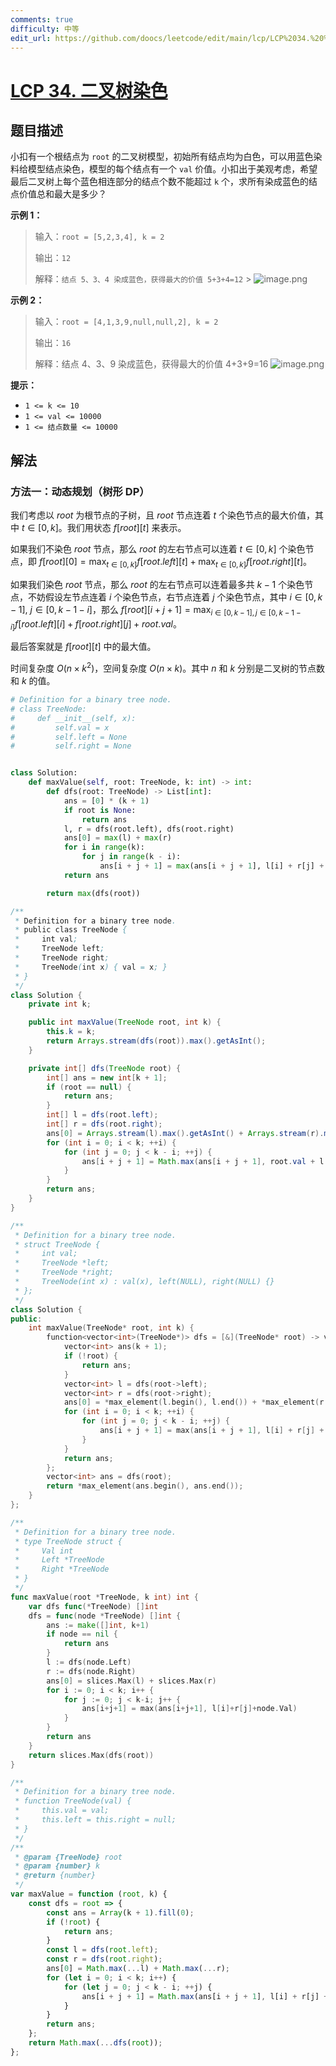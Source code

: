 ```yaml
---
comments: true
difficulty: 中等
edit_url: https://github.com/doocs/leetcode/edit/main/lcp/LCP%2034.%20%E4%BA%8C%E5%8F%89%E6%A0%91%E6%9F%93%E8%89%B2/README.md
---
```


# [LCP 34. 二叉树染色](https://leetcode.cn/problems/er-cha-shu-ran-se-UGC)

## 题目描述

<!-- 这里写题目描述 -->

小扣有一个根结点为 `root` 的二叉树模型，初始所有结点均为白色，可以用蓝色染料给模型结点染色，模型的每个结点有一个 `val` 价值。小扣出于美观考虑，希望最后二叉树上每个蓝色相连部分的结点个数不能超过 `k` 个，求所有染成蓝色的结点价值总和最大是多少？

**示例 1：**

> 输入：`root = [5,2,3,4], k = 2`
>
> 输出：`12`
>
> 解释：`结点 5、3、4 染成蓝色，获得最大的价值 5+3+4=12` > ![image.png](https://fastly.jsdelivr.net/gh/doocs/leetcode@main/lcp/LCP%2034.%20%E4%BA%8C%E5%8F%89%E6%A0%91%E6%9F%93%E8%89%B2/images/1616126267-BqaCRj-image.png)

**示例 2：**

> 输入：`root = [4,1,3,9,null,null,2], k = 2`
>
> 输出：`16`
>
> 解释：结点 4、3、9 染成蓝色，获得最大的价值 4+3+9=16
> ![image.png](https://fastly.jsdelivr.net/gh/doocs/leetcode@main/lcp/LCP%2034.%20%E4%BA%8C%E5%8F%89%E6%A0%91%E6%9F%93%E8%89%B2/images/1616126301-gJbhba-image.png)

**提示：**

-   `1 <= k <= 10`
-   `1 <= val <= 10000`
-   `1 <= 结点数量 <= 10000`

## 解法

### 方法一：动态规划（树形 DP）

我们考虑以 $root$ 为根节点的子树，且 $root$ 节点连着 $t$ 个染色节点的最大价值，其中 $t \in [0, k]$。我们用状态 $f[root][t]$ 来表示。

如果我们不染色 $root$ 节点，那么 $root$ 的左右节点可以连着 $t \in [0, k]$ 个染色节点，即 $f[root][0] = \max_{t \in [0, k]} f[root.left][t] + \max_{t \in [0, k]} f[root.right][t]$。

如果我们染色 $root$ 节点，那么 $root$ 的左右节点可以连着最多共 $k-1$ 个染色节点，不妨假设左节点连着 $i$ 个染色节点，右节点连着 $j$ 个染色节点，其中 $i \in [0, k-1]$, $j \in [0, k-1-i]$，那么 $f[root][i + j + 1] = \max_{i \in [0, k-1], j \in [0, k-1-i]} f[root.left][i] + f[root.right][j] + root.val$。

最后答案就是 $f[root][t]$ 中的最大值。

时间复杂度 $O(n \times k^2)$，空间复杂度 $O(n \times k)$。其中 $n$ 和 $k$ 分别是二叉树的节点数和 $k$ 的值。

<!-- tabs:start -->

```python
# Definition for a binary tree node.
# class TreeNode:
#     def __init__(self, x):
#         self.val = x
#         self.left = None
#         self.right = None


class Solution:
    def maxValue(self, root: TreeNode, k: int) -> int:
        def dfs(root: TreeNode) -> List[int]:
            ans = [0] * (k + 1)
            if root is None:
                return ans
            l, r = dfs(root.left), dfs(root.right)
            ans[0] = max(l) + max(r)
            for i in range(k):
                for j in range(k - i):
                    ans[i + j + 1] = max(ans[i + j + 1], l[i] + r[j] + root.val)
            return ans

        return max(dfs(root))
```

```java
/**
 * Definition for a binary tree node.
 * public class TreeNode {
 *     int val;
 *     TreeNode left;
 *     TreeNode right;
 *     TreeNode(int x) { val = x; }
 * }
 */
class Solution {
    private int k;

    public int maxValue(TreeNode root, int k) {
        this.k = k;
        return Arrays.stream(dfs(root)).max().getAsInt();
    }

    private int[] dfs(TreeNode root) {
        int[] ans = new int[k + 1];
        if (root == null) {
            return ans;
        }
        int[] l = dfs(root.left);
        int[] r = dfs(root.right);
        ans[0] = Arrays.stream(l).max().getAsInt() + Arrays.stream(r).max().getAsInt();
        for (int i = 0; i < k; ++i) {
            for (int j = 0; j < k - i; ++j) {
                ans[i + j + 1] = Math.max(ans[i + j + 1], root.val + l[i] + r[j]);
            }
        }
        return ans;
    }
}
```

```cpp
/**
 * Definition for a binary tree node.
 * struct TreeNode {
 *     int val;
 *     TreeNode *left;
 *     TreeNode *right;
 *     TreeNode(int x) : val(x), left(NULL), right(NULL) {}
 * };
 */
class Solution {
public:
    int maxValue(TreeNode* root, int k) {
        function<vector<int>(TreeNode*)> dfs = [&](TreeNode* root) -> vector<int> {
            vector<int> ans(k + 1);
            if (!root) {
                return ans;
            }
            vector<int> l = dfs(root->left);
            vector<int> r = dfs(root->right);
            ans[0] = *max_element(l.begin(), l.end()) + *max_element(r.begin(), r.end());
            for (int i = 0; i < k; ++i) {
                for (int j = 0; j < k - i; ++j) {
                    ans[i + j + 1] = max(ans[i + j + 1], l[i] + r[j] + root->val);
                }
            }
            return ans;
        };
        vector<int> ans = dfs(root);
        return *max_element(ans.begin(), ans.end());
    }
};
```

```go
/**
 * Definition for a binary tree node.
 * type TreeNode struct {
 *     Val int
 *     Left *TreeNode
 *     Right *TreeNode
 * }
 */
func maxValue(root *TreeNode, k int) int {
	var dfs func(*TreeNode) []int
	dfs = func(node *TreeNode) []int {
		ans := make([]int, k+1)
		if node == nil {
			return ans
		}
		l := dfs(node.Left)
		r := dfs(node.Right)
		ans[0] = slices.Max(l) + slices.Max(r)
		for i := 0; i < k; i++ {
			for j := 0; j < k-i; j++ {
				ans[i+j+1] = max(ans[i+j+1], l[i]+r[j]+node.Val)
			}
		}
		return ans
	}
	return slices.Max(dfs(root))
}
```

```js
/**
 * Definition for a binary tree node.
 * function TreeNode(val) {
 *     this.val = val;
 *     this.left = this.right = null;
 * }
 */
/**
 * @param {TreeNode} root
 * @param {number} k
 * @return {number}
 */
var maxValue = function (root, k) {
    const dfs = root => {
        const ans = Array(k + 1).fill(0);
        if (!root) {
            return ans;
        }
        const l = dfs(root.left);
        const r = dfs(root.right);
        ans[0] = Math.max(...l) + Math.max(...r);
        for (let i = 0; i < k; i++) {
            for (let j = 0; j < k - i; ++j) {
                ans[i + j + 1] = Math.max(ans[i + j + 1], l[i] + r[j] + root.val);
            }
        }
        return ans;
    };
    return Math.max(...dfs(root));
};
```

<!-- tabs:end -->

<!-- end -->
